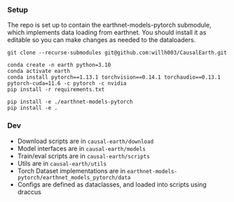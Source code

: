 ### Setup

The repo is set up to contain the earthnet-models-pytorch submodule, which implements data loading from earthnet. You should install it as editable so you can make changes as needed to the dataloaders. 

```
git clone --recurse-submodules git@github.com:willh003/CausalEarth.git

conda create -n earth python=3.10
conda activate earth
conda install pytorch==1.13.1 torchvision==0.14.1 torchaudio==0.13.1 pytorch-cuda=11.6 -c pytorch -c nvidia
pip install -r requirements.txt

pip install -e ./earthnet-models-pytorch
pip install -e .
```



### Dev
- Download scripts are in `causal-earth/download` 
- Model interfaces are in `causal-earth/models` 
- Train/eval scripts are in `causal-earth/scripts`
- Utils are in `causal-earth/utils`
- Torch Dataset implementations are in  `earthnet-models-pytorch/earthnet_models_pytorch/data`
- Configs are defined as dataclasses, and loaded into scripts using draccus

